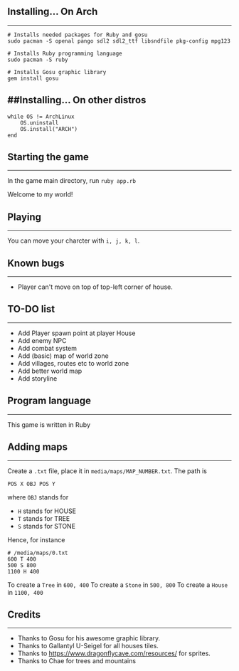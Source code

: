 ## Installing... On Arch
---
```
# Installs needed packages for Ruby and gosu
sudo pacman -S openal pango sdl2 sdl2_ttf libsndfile pkg-config mpg123

# Installs Ruby programming language
sudo pacman -S ruby

# Installs Gosu graphic library
gem install gosu
```

##Installing... On other distros
---
```
while OS != ArchLinux
	OS.uninstall
	OS.install("ARCH")
end
```

## Starting the game
---
In the game main directory, run `ruby app.rb`

Welcome to my world!

## Playing
---
You can move your charcter with `i, j, k, l`.

## Known bugs
---
* Player can't move on top of top-left corner of house.

## TO-DO list
---
* Add Player spawn point at player House
* Add enemy NPC
* Add combat system
* Add (basic) map of world zone
* Add villages, routes etc to world zone
* Add better world map
* Add storyline

## Program language
---
This game is written in Ruby

## Adding maps
---
Create a `.txt` file, place it in `media/maps/MAP_NUMBER.txt`. The path is
```
POS X OBJ POS Y
```
where `OBJ` stands for
* `H` stands for HOUSE
* `T` stands for TREE
* `S` stands for STONE

Hence, for instance
```
# /media/maps/0.txt
600 T 400
500 S 800
1100 H 400
```
To create a `Tree` in `600, 400`
To create a `Stone` in `500, 800`
To create a `House` in `1100, 400`

## Credits
---
* Thanks to Gosu for his awesome graphic library.
* Thanks to Gallantyl U-Seigel for all houses tiles.
* Thanks to https://www.dragonflycave.com/resources/ for sprites.
* Thanks to Chae for trees and mountains
